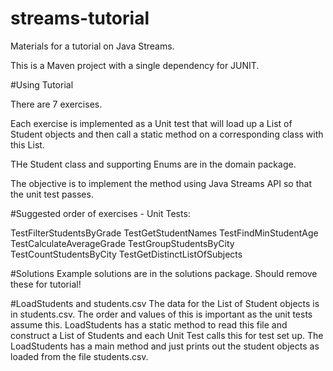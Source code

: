 # streams-tutorial
Materials for a tutorial on Java Streams.

This is a Maven project with a single dependency for JUNIT.

#Using Tutorial

There are 7 exercises.

Each exercise is implemented as a Unit test that will load up a List of Student objects and then call a static method on a corresponding class with this List.

THe Student class and supporting Enums are in the domain package.

The objective is to implement the method using Java Streams API so that the unit test passes.

#Suggested order of exercises - Unit Tests:

TestFilterStudentsByGrade
TestGetStudentNames
TestFindMinStudentAge
TestCalculateAverageGrade
TestGroupStudentsByCity
TestCountStudentsByCity
TestGetDistinctListOfSubjects

#Solutions
Example solutions are in the solutions package. Should remove these for tutorial!

#LoadStudents and students.csv
The data for the List of Student objects is in students.csv. The order and values of this is important as the unit tests assume this.
LoadStudents has a static method to read this file and construct a List of Students and each Unit Test calls this for test set up.
The LoadStudents has a main method and just prints out the student objects as loaded from the file students.csv.
